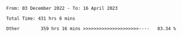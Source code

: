 <!--START_SECTION:waka-->

```text
From: 03 December 2022 - To: 16 April 2023

Total Time: 431 hrs 6 mins

Other        359 hrs 16 mins >>>>>>>>>>>>>>>>>>>>>----   83.34 %
```

<!--END_SECTION:waka-->